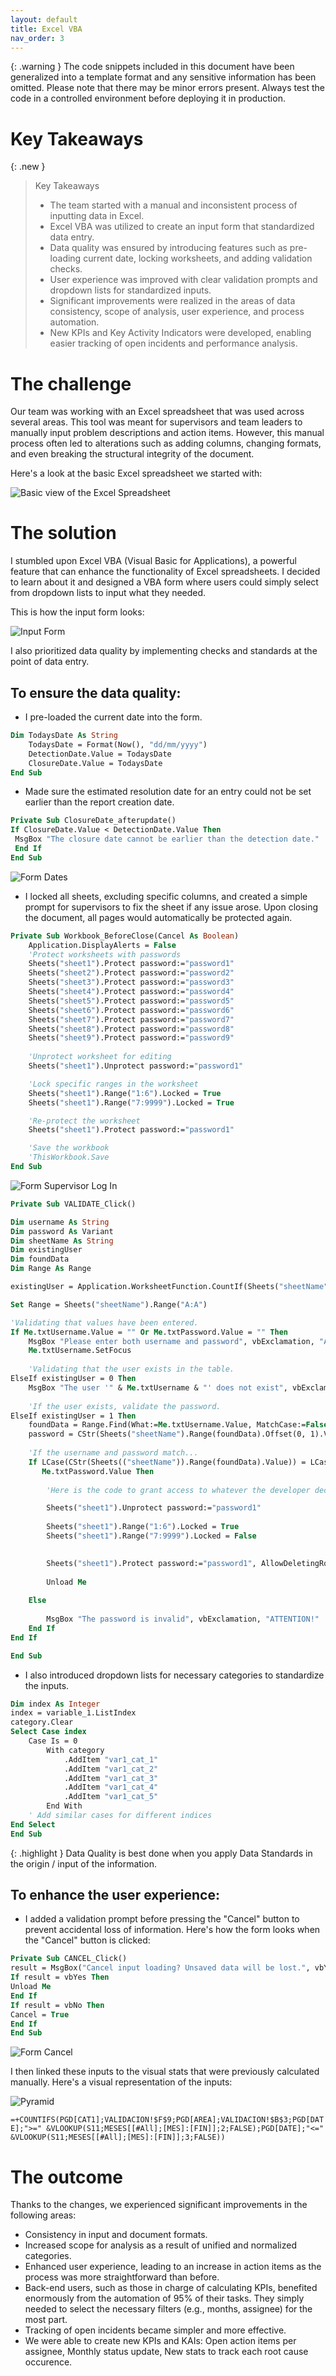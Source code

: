 ```yaml
---
layout: default
title: Excel VBA
nav_order: 3
---
```


{: .warning }
The code snippets included in this document have been generalized into a template format and any sensitive information has been omitted. Please note that there may be minor errors present. Always test the code in a controlled environment before deploying it in production.

# Key Takeaways

{: .new }
> Key Takeaways
> - The team started with a manual and inconsistent process of inputting data in Excel.
> - Excel VBA was utilized to create an input form that standardized data entry.
> - Data quality was ensured by introducing features such as pre-loading current date, locking worksheets, and adding validation checks.
> - User experience was improved with clear validation prompts and dropdown lists for standardized inputs.
> - Significant improvements were realized in the areas of data consistency, scope of analysis, user experience, and process automation.
> - New KPIs and Key Activity Indicators were developed, enabling easier tracking of open incidents and performance analysis.




# The challenge
Our team was working with an Excel spreadsheet that was used across several areas. This tool was meant for supervisors and team leaders to manually input problem descriptions and action items. However, this manual process often led to alterations such as adding columns, changing formats, and even breaking the structural integrity of the document.

Here's a look at the basic Excel spreadsheet we started with:

![Basic view of the Excel Spreadsheet](../../assets/images/excel_vba_sheet.png)


# The solution
I stumbled upon Excel VBA (Visual Basic for Applications), a powerful feature that can enhance the functionality of Excel spreadsheets. I decided to learn about it and designed a VBA form where users could simply select from dropdown lists to input what they needed.

This is how the input form looks:

![Input Form](../../assets/images/excel_vba_form.png)

I also prioritized data quality by implementing checks and standards at the point of data entry.

## To ensure the data quality:

- I pre-loaded the current date into the form.

```vb
Dim TodaysDate As String
    TodaysDate = Format(Now(), "dd/mm/yyyy")
    DetectionDate.Value = TodaysDate
    ClosureDate.Value = TodaysDate
End Sub
```

- Made sure the estimated resolution date for an entry could not be set earlier than the report creation date.

```vb
Private Sub ClosureDate_afterupdate()
If ClosureDate.Value < DetectionDate.Value Then
 MsgBox "The closure date cannot be earlier than the detection date."
 End If
End Sub
```

![Form Dates](../../assets/images/excel_vba_dates.png)

- I locked all sheets, excluding specific columns, and created a simple prompt for supervisors to fix the sheet if any issue arose. Upon closing the document, all pages would automatically be protected again.

```vb
Private Sub Workbook_BeforeClose(Cancel As Boolean)
    Application.DisplayAlerts = False
    'Protect worksheets with passwords
    Sheets("sheet1").Protect password:="password1"
    Sheets("sheet2").Protect password:="password2"
    Sheets("sheet3").Protect password:="password3"
    Sheets("sheet4").Protect password:="password4"
    Sheets("sheet5").Protect password:="password5"
    Sheets("sheet6").Protect password:="password6"
    Sheets("sheet7").Protect password:="password7"
    Sheets("sheet8").Protect password:="password8"
    Sheets("sheet9").Protect password:="password9"
   
    'Unprotect worksheet for editing
    Sheets("sheet1").Unprotect password:="password1"

    'Lock specific ranges in the worksheet
    Sheets("sheet1").Range("1:6").Locked = True
    Sheets("sheet1").Range("7:9999").Locked = True

    'Re-protect the worksheet
    Sheets("sheet1").Protect password:="password1"

    'Save the workbook
    'ThisWorkbook.Save
End Sub
```

![Form Supervisor Log In](../../assets/images/excel_vba_supervisor.png)

```vb
Private Sub VALIDATE_Click()

Dim username As String
Dim password As Variant
Dim sheetName As String
Dim existingUser
Dim foundData
Dim Range As Range

existingUser = Application.WorksheetFunction.CountIf(Sheets("sheetName").Range("A:A"), Me.txtUsername.Value)

Set Range = Sheets("sheetName").Range("A:A")

'Validating that values have been entered.
If Me.txtUsername.Value = "" Or Me.txtPassword.Value = "" Then
    MsgBox "Please enter both username and password", vbExclamation, "ATTENTION!"
    Me.txtUsername.SetFocus
    
    'Validating that the user exists in the table.
ElseIf existingUser = 0 Then
    MsgBox "The user '" & Me.txtUsername & "' does not exist", vbExclamation, "ATTENTION!"
    
    'If the user exists, validate the password.
ElseIf existingUser = 1 Then
    foundData = Range.Find(What:=Me.txtUsername.Value, MatchCase:=False, LookAt:=xlWhole).Address
    password = CStr(Sheets("sheetName").Range(foundData).Offset(0, 1).Value)
    
    'If the username and password match...
    If LCase(CStr(Sheets(("sheetName")).Range(foundData).Value)) = LCase(Me.txtUsername.Value) And password = _
       Me.txtPassword.Value Then
       
        'Here is the code to grant access to whatever the developer decides

        Sheets("sheet1").Unprotect password:="password1"
        
        Sheets("sheet1").Range("1:6").Locked = True
        Sheets("sheet1").Range("7:9999").Locked = False

        
        Sheets("sheet1").Protect password:="password1", AllowDeletingRows:=True
        
        Unload Me
        
    Else
        
        MsgBox "The password is invalid", vbExclamation, "ATTENTION!"
    End If
End If

End Sub
```

- I also introduced dropdown lists for necessary categories to standardize the inputs.

```vb
Dim index As Integer
index = variable_1.ListIndex
category.Clear
Select Case index
    Case Is = 0
        With category
            .AddItem "var1_cat_1"
            .AddItem "var1_cat_2"
            .AddItem "var1_cat_3"
            .AddItem "var1_cat_4"
            .AddItem "var1_cat_5"
        End With
    ' Add similar cases for different indices
End Select
End Sub
```


{: .highlight }
Data Quality is best done when you apply Data Standards in the origin / input of the information. 


## To enhance the user experience:

- I added a validation prompt before pressing the "Cancel" button to prevent accidental loss of information.
Here's how the form looks when the "Cancel" button is clicked:

```vb
Private Sub CANCEL_Click()
result = MsgBox("Cancel input loading? Unsaved data will be lost.", vbYesNo, "Cancel?")
If result = vbYes Then
Unload Me
End If
If result = vbNo Then
Cancel = True
End If
End Sub
```
![Form Cancel](../../assets/images/excel_vba_cancel.png)

I then linked these inputs to the visual stats that were previously calculated manually.
Here's a visual representation of the inputs:

![Pyramid](../../assets/images/excel_vba_pyramid.png)


`=+COUNTIFS(PGD[CAT1];VALIDACION!$F$9;PGD[AREA];VALIDACION!$B$3;PGD[DATE];">=" &VLOOKUP(S11;MESES[[#All];[MES]:[FIN]];2;FALSE);PGD[DATE];"<=" &VLOOKUP(S11;MESES[[#All];[MES]:[FIN]];3;FALSE))`

# The outcome
Thanks to the changes, we experienced significant improvements in the following areas:

- Consistency in input and document formats.
- Increased scope for analysis as a result of unified and normalized categories.
- Enhanced user experience, leading to an increase in action items as the process was more straightforward than before.
- Back-end users, such as those in charge of calculating KPIs, benefited enormously from the automation of 95% of their tasks. They simply needed to select the necessary filters (e.g., months, assignee) for the most part.
- Tracking of open incidents became simpler and more effective. 
- We were able to create new KPIs and KAIs: Open action items per assignee, Monthly status update, New stats to track each root cause occurence.
